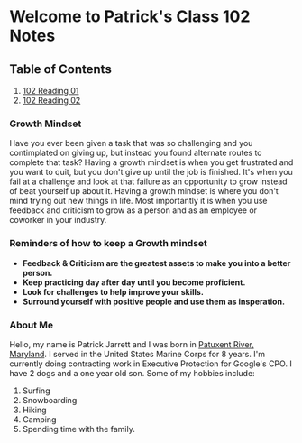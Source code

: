 # Welcome to Patrick's Class 102 Notes

## Table of Contents
1. [102 Reading 01](102/Reading01.md)
2. [102 Reading 02](102/Reading02.md)

### Growth Mindset
Have you ever been given a task that was so challenging and you contimplated on giving up, but instead you found alternate routes to complete that task? Having a growth mindset is when you get frustrated and you want to quit, but you don't give up until the job is finished. It's when you fail at a challenge and look at that failure as an opportunity to grow instead of beat yourself up about it. Having a growth mindset is where you don't mind trying out new things in life. Most importantly it is when you use feedback and criticism to grow as a person and as an employee or coworker in your industry. 

### Reminders of how to keep a Growth mindset 

- **Feedback & Criticism are the greatest assets to make you into a better person.**
- **Keep practicing day after day until you become proficient.**
- **Look for challenges to help improve your skills.**
- **Surround yourself with positive people and use them as insperation.** 

### About Me

Hello, my name is Patrick Jarrett and I was born in [Patuxent River, Maryland](https://www.cnic.navy.mil/regions/ndw/installations/nas_patuxent_river.html). I served in the United States Marine Corps for 8 years. I'm currently doing contracting work in Executive Protection for Google's CPO. I have 2 dogs and a one year old son. Some of my hobbies include:

1. Surfing
2. Snowboarding 
3. Hiking
4. Camping 
5. Spending time with the family.
